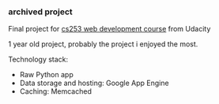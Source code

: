 ### archived project  
Final project for [cs253 web development course][1] from Udacity

1 year old project, probably the project i enjoyed the most.

Technology stack:  
* Raw Python app  
* Data storage and hosting: Google App Engine  
* Caching: Memcached  

[1]: https://www.udacity.com/course/web-development--cs253
